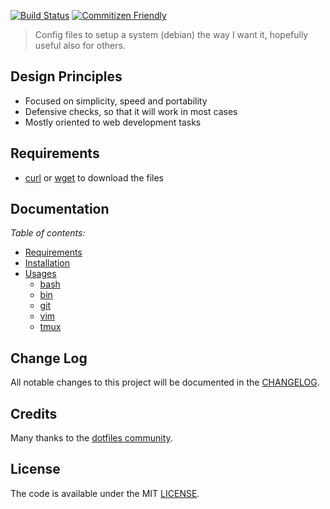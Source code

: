 [![Build Status][travis-ci-img]][travis-ci]
[![Commitizen Friendly][commitizen-cli-img]][commitizen-cli]

> Config files to setup a system (debian) the way I want it, hopefully useful also for others.

## Design Principles

- Focused on simplicity, speed and portability
- Defensive checks, so that it will work in most cases
- Mostly oriented to web development tasks

## Requirements

- [curl](https://curl.haxx.se/) or [wget](https://www.gnu.org/software/wget/) to download the files


## Documentation

_Table of contents:_

- [Requirements](docs/1.0_requirements.md)
- [Installation](docs/2.0_installation.md)
- [Usages](docs/3.0_usages.md)
    - [bash](docs/3.1_usages_bash.md)
    - [bin](docs/3.2_usages_bin.md)
    - [git](docs/3.3_usages_git.md)
    - [vim](docs/3.4_usages_vim.md)
    - [tmux](docs/3.5_usages_tmux.md)

## Change Log

All notable changes to this project will be documented in the [CHANGELOG](CHANGELOG.md).

## Credits

Many thanks to the [dotfiles community][dotfiles-community].

## License

The code is available under the MIT [LICENSE](LICENSE.txt).


<!-- Links -->

[travis-ci]: https://travis-ci.org/bymathias/dotfiles
[travis-ci-img]: http://img.shields.io/travis/bymathias/dotfiles.svg?style=flat-square

[commitizen-cli]: http://commitizen.github.io/cz-cli
[commitizen-cli-img]: https://img.shields.io/badge/commitizen-friendly-brightgreen.svg?style=flat-square

[dotfiles-community]: http://dotfiles.github.io
